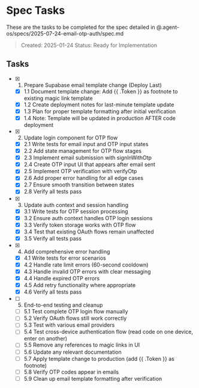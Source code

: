# Spec Tasks

These are the tasks to be completed for the spec detailed in @.agent-os/specs/2025-07-24-email-otp-auth/spec.md

> Created: 2025-01-24
> Status: Ready for Implementation

## Tasks

- [x] 1. Prepare Supabase email template change (Deploy Last)
  - [x] 1.1 Document template change: Add {{ .Token }} as footnote to existing magic link template
  - [x] 1.2 Create deployment notes for last-minute template update
  - [x] 1.3 Plan for proper template formatting after initial verification
  - [x] 1.4 Note: Template will be updated in production AFTER code deployment

- [x] 2. Update login component for OTP flow
  - [x] 2.1 Write tests for email input and OTP input states
  - [x] 2.2 Add state management for OTP flow stages
  - [x] 2.3 Implement email submission with signInWithOtp
  - [x] 2.4 Create OTP input UI that appears after email sent
  - [x] 2.5 Implement OTP verification with verifyOtp
  - [x] 2.6 Add proper error handling for all edge cases
  - [x] 2.7 Ensure smooth transition between states
  - [x] 2.8 Verify all tests pass

- [x] 3. Update auth context and session handling
  - [x] 3.1 Write tests for OTP session processing
  - [x] 3.2 Ensure auth context handles OTP login sessions
  - [x] 3.3 Verify token storage works with OTP flow
  - [x] 3.4 Test that existing OAuth flows remain unaffected
  - [x] 3.5 Verify all tests pass

- [x] 4. Add comprehensive error handling
  - [x] 4.1 Write tests for error scenarios
  - [x] 4.2 Handle rate limit errors (60-second cooldown)
  - [x] 4.3 Handle invalid OTP errors with clear messaging
  - [x] 4.4 Handle expired OTP errors
  - [x] 4.5 Add retry functionality where appropriate
  - [x] 4.6 Verify all tests pass

- [ ] 5. End-to-end testing and cleanup
  - [ ] 5.1 Test complete OTP login flow manually
  - [ ] 5.2 Verify OAuth flows still work correctly
  - [ ] 5.3 Test with various email providers
  - [ ] 5.4 Test cross-device authentication flow (read code on one device, enter on another)
  - [ ] 5.5 Remove any references to magic links in UI
  - [ ] 5.6 Update any relevant documentation
  - [ ] 5.7 Apply template change to production (add {{ .Token }} as footnote)
  - [ ] 5.8 Verify OTP codes appear in emails
  - [ ] 5.9 Clean up email template formatting after verification